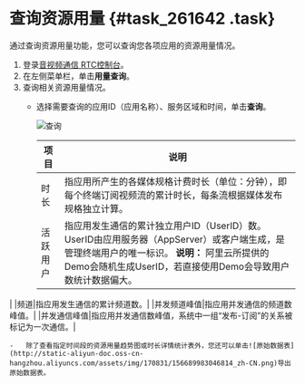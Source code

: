 # 查询资源用量 {#task_261642 .task}

通过查询资源用量功能，您可以查询您各项应用的资源用量情况。

1.  登录[音视频通信 RTC控制台](https://rtc.console.aliyun.com)。
2.  在左侧菜单栏，单击**用量查询**。
3.  查询相关资源用量情况。 
    -   选择需要查询的应用ID（应用名称）、服务区域和时间，单击**查询**。

        ![查询](http://static-aliyun-doc.oss-cn-hangzhou.aliyuncs.com/assets/img/170831/156689983046812_zh-CN.png)

        |项目|说明|
        |--|--|
        |时长|指应用所产生的各媒体规格计费时长（单位：分钟），即每个终端订阅视频流的累计时长，每条流根据媒体发布规格独立计算。|
        |活跃用户|指应用发生通信的累计独立用户ID（UserID）数。UserID由应用服务器（AppServer）或客户端生成，是管理终端用户的唯一标识。 **说明：** 阿里云所提供的Demo会随机生成UserID，若直接使用Demo会导致用户数统计数据偏大。

 |
        |频道|指应用发生通信的累计频道数。|
        |并发频道峰值|指应用并发通信的频道数峰值。|
        |并发通信峰值|指应用并发通信数峰值，系统中一组“发布-订阅”的关系被标记为一次通信。|

    -   除了查看指定时间段的资源用量趋势图或时长详情统计表外，您还可以单击![原始数据表](http://static-aliyun-doc.oss-cn-hangzhou.aliyuncs.com/assets/img/170831/156689983046814_zh-CN.png)导出原始数据表。

